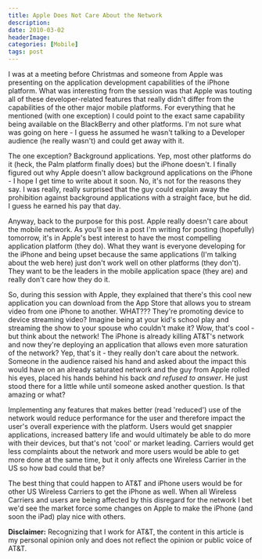 ```yaml
---
title: Apple Does Not Care About the Network
description: 
date: 2010-03-02
headerImage: 
categories: [Mobile]
tags: post
---
```


I was at a meeting before Christmas and someone from Apple was presenting on the application development capabilities of the iPhone platform. What was interesting from the session was that Apple was touting all of these developer-related features that really didn't differ from the capabilities of the other major mobile platforms. For everything that he mentioned (with one exception) I could point to the exact same capability being available on the BlackBerry and other platforms. I'm not sure what was going on here - I guess he assumed he wasn't talking to a Developer audience (he really wasn't) and could get away with it.

The one exception? Background applications. Yep, most other platforms do it (heck, the Palm platform finally does) but the iPhone doesn't. I finally figured out why Apple doesn't allow background applications on the iPhone - I hope I get time to write about it soon. No, it's not for the reasons they say. I was really, really surprised that the guy could explain away the prohibition against background applications with a straight face, but he did. I guess he earned his pay that day.

Anyway, back to the purpose for this post. Apple really doesn't care about the mobile network. As you'll see in a post I'm writing for posting (hopefully) tomorrow, it's in Apple's best interest to have the most compelling application platform (they do). What they want is everyone developing for the iPhone and being upset because the same applications (I'm talking about the web here) just don't work well on other platforms (they don't). They want to be the leaders in the mobile application space (they are) and really don't care how they do it.

So, during this session with Apple, they explained that there's this cool new application you can download from the App Store that allows you to stream video from one iPhone to another. WHAT??? They're promoting device to device streaming video? Imagine being at your kid's school play and streaming the show to your spouse who couldn't make it? Wow, that's cool - but think about the network! The iPhone is already killing AT&T's network and now they're deploying an application that allows even more saturation of the network? Yep, that's it - they really don't care about the network. Someone in the audience raised his hand and asked about the impact this would have on an already saturated network and the guy from Apple rolled his eyes, placed his hands behind his back *and refused to answer*. He just stood there for a little while until someone asked another question. Is that amazing or what?

Implementing any features that makes better (read 'reduced') use of the network would reduce performance for the user and therefore impact the user's overall experience with the platform. Users would get snappier applications, increased battery life and would ultimately be able to do more with their devices, but that's not 'cool' or market leading. Carriers would get less complaints about the network and more users would be able to get more done at the same time, but it only affects one Wireless Carrier in the US so how bad could that be?

The best thing that could happen to AT&T and iPhone users would be for other US Wireless Carriers to get the iPhone as well. When all Wireless Carriers and users are being affected by this disregard for the network I bet we'd see the market force some changes on Apple to make the iPhone (and soon the iPad) play nice with others.

**Disclaimer:** Recognizing that I work for AT&T, the content in this article is my personal opinion only and does not reflect the opinion or public voice of AT&T.
